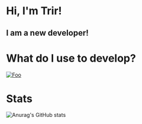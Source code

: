 # Hi, I'm Trir! 
## I am a new developer!

# What do I use to develop?
<a href="https://code.visualstudio.com/" rel="vscode">![Foo](https://img.shields.io/badge/Visual%20Studio%20Code-007ACC.svg?style=for-the-badge&logo=Visual-Studio-Code&logoColor=white)</a>

# Stats
![Anurag's GitHub stats](https://github-readme-stats.vercel.app/api?username=trirdev&theme=dark&show_icons=true)
